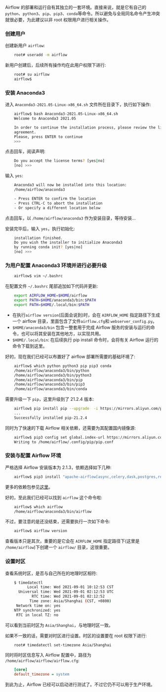 
Airflow 的部署和运行自有其独立的一套环境。直接来说，就是它有自己的 `python`、`python3`、`pip`、`pip3`、`conda`等命令。所以避免与全局同名命令产生冲突就很必要，为此建议以非 root 权限用户进行相关操作。

### 创建用户

创建新用户 `airflow`:
```sh
    root# useradd -m airflow
```

新用户创建后，后续所有操作均在此用户权限下进行:
```sh
    root# su airflow
    airflow$
```

### 安装 Anaconda3

进入 `Anaconda3-2021.05-Linux-x86_64.sh` 文件所在目录下，执行如下操作:
```sh
    airflow$ bash Anaconda3-2021.05-Linux-x86_64.sh
    Welcome to Anaconda3 2021.05

    In order to continue the installation process, please review the license
    agreement.
    Please, press ENTER to continue
    >>> 
```
点击回车，阅读声明:
```sh
    Do you accept the license terms? [yes|no]
    [no] >>> 
```
输入 `yes`:
```sh
    Anaconda3 will now be installed into this location:
    /home/airflow/anaconda3

    - Press ENTER to confirm the location
    - Press CTRL-C to abort the installation
    - Or specify a different location below
```
点击回车，以 `/home/airflow/anaconda3` 作为安装目录，等待安装...

安装完毕后，输入 `yes`，执行初始化:
```sh
    installation finished.
    Do you wish the installer to initialize Anaconda3
    by running conda init? [yes|no]
    [no] >>> 
```

### 为用户配置 Anaconda3 环境并进行必要升级

```sh
    airflow$ vim ~/.bashrc
```
在配置文件 `~/.bashrc` 尾部追加如下代码并更新:
```sh
    export AIRFLOW_HOME=$HOME/airflow
    export PATH=$HOME/anaconda3/bin:$PATH
    export PATH=$HOME/.local/bin:$PATH
```
* 在执行`airflow version`(后面会说到)时，会在 `AIRFLOW_HOME` 指定路径下生成一个 airflow 目录，里面包含了文件`airflow.cfg`和 `webserver_config.py`。
* `$HOME/anaconda3/bin` 包含一整套用于完成 Airflow 服务的安装与运行的命令，也可以将其安装在其他地方，以实现共用。
* `$HOME/.local/bin`: 在后续执行 pip install 命令时，会将有关 Airflow 运行的命令下载到这里。

好的，现在我们已经可以布置好了 airflow 部署所需要的基础环境了:
```sh
    airflow$ which python python3 pip pip3 conda
    /home/airflow/anaconda3/bin/python
    /home/airflow/anaconda3/bin/python3
    /home/airflow/anaconda3/bin/pip
    /home/airflow/anaconda3/bin/pip3
    /home/airflow/anaconda3/bin/conda
```

需要升级一下 `pip`，这里升级到了 21.2.4 版本:
```sh
    airflow$ pip install pip --upgrade  -i https://mirrors.aliyun.com/pypi/simple/
    ...
    Successfully installed pip-21.2.4
```

同时为了快速的下载 Airflow 相关依赖，还需要为其配置国内镜像源:
```sh
    airflow$ pip3 config set global.index-url https://mirrors.aliyun.com/pypi/simple/
    Writing to /home/airflow/.config/pip/pip.conf
```

### 安装与配置 Airflow 环境

严格选择 Airflow 安装版本为 2.1.3，依赖选择如下几种:
```sh
    airflow$ pip3 install "apache-airflow[async,celery,dask,postgres,redis]==2.1.3"
```
更多的依赖包参见[这里](https://airflow.apache.org/docs/apache-airflow/2.1.3/extra-packages-ref.html)。

好的，至此我们已经可以找到 `airflow` 这个命令啦:
```sh
    airflow$ which airflow
    /home/airflow/anaconda3/bin/airflow
```

不过，要注意的是还没结束，还需要执行一次如下命令:
```sh
    airflow$ airflow version
```
查看版本只是其次，重要的是它会在 `AIRFLOW_HOME` 指定路径下(这里是 `/home/airflow`)下创建一个 `airflow/` 目录，这很重要。

### 设置时区

查看系统时区，是否与自己所在的地理时区相符:
```sh
    $ timedatectl
          Local time: Wed 2021-09-01 10:12:53 CST
      Universal time: Wed 2021-09-01 02:12:53 UTC
            RTC time: Wed 2021-09-01 02:12:52
           Time zone: Asia/Shanghai (CST, +0800)
     Network time on: yes
    NTP synchronized: yes
     RTC in local TZ: no
```
可以看到当前时区为 `Asia/Shanghai`，与地理时区一致。

如果不一致的话，需要对时区进行设置。时区的设置要在 root 权限下进行:
```sh
    root# timedatectl set-timezone Asia/Shanghai
```

同时将时区信息写入 Airflow 配置中，路径为 `/home/airflow/airflow/airflow.cfg`:
```cfg
    [core]
    default_timezone = system
```

到此为止，Airflow 已经可以启动进行测试了。不过它仍不可以用于生产环境。
